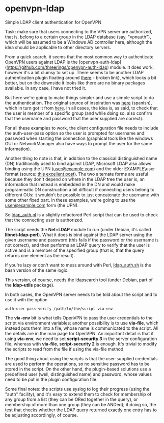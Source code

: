 # openvpn-ldap
Simple LDAP client authentication for OpenVPN

Task: make sure that users connecting to the VPN server are authorized, that is, belong to a certain group in the LDAP database (say, "vpnauth"), which will be assumed to be a Windows AD controller here, although the idea should be applicable to other directory servers.

From a quick search, it seems that the most common way to authenticate OpenVPN users against LDAP is the [openvpn-auth-ldap] (https://github.com/threerings/openvpn-auth-ldap) module. It does work, however it's a bit clumsy to set up. There seems to be another LDAP authentication plugin floating around ([here](http://redmine.debuntu.org/projects/openvpn-ldap-auth/wiki) - broken link), which looks a bit better, but on the downside it looks like there are no binary packages available. In any case, I have not tried it.

But here we're going to make things simpler and use a simple script to do the authentication. The original source of inspiration was [here](http://dclavijo.blogspot.com.es/2010/01/openvpn-auth-con-ldap-y-perl.html) (spanish), which in turn got it from [here](https://github.com/threerings/openvpn-auth-ldap/issues/7#c8). In all cases, the idea is, as said, to check that the user is member of a specific group (and while doing so, also confirm that the username and password that the user supplied are correct).

For all these examples to work, the client configuration file needs to include the auth-user-pass option so the user is prompted for username and password when starting the connection (graphical tools like the windows GUI or NetworkManager also have ways to prompt the user for the same information).

Another thing to note is that, in addition to the classical distinguished name (DN) traditionally used to bind against LDAP, Microsoft LDAP also allows binding using the UPN (user@example.com) and the older EXAMPLE\user format (source: [this excellent post](http://blog.joeware.net/2008/05/03/1226/)). The two alternate forms are useful because they don't depend on where in the LDAP tree the user is, an information that instead is embedded in the DN and would make programmatic DN construction a bit difficult if connecting users belong to different OUs: it wouldn't be possible to just concatenate the username with some other fixed part. In these examples, we're going to use the user@example.com form (the UPN).

So [ldap_auth.pl](https://github.com/waldner/openvpn-ldap/blob/master/ldap_auth.pl) is a slightly refactored Perl script that can be used to check that the connecting user is authorized.

The script needs the **Net::LDAP** module to run (under Debian, it's called **libnet-ldap-perl**).
What it does is bind against the LDAP server using the given username and password (this fails if the password or the username is not correct), and then performs an LDAP query to verify that the user is active and is a member of the specified group (that is, that the query returns one element as the result).

If you're lazy or don't want to mess around with Perl, [ldap_auth.sh](https://github.com/waldner/openvpn-ldap/blob/master/ldap_auth.sh) is the bash version of the same logic.

This version, of course, needs the ldapsearch tool (under Debian, part of the **ldap-utils** package).

In both cases, the OpenVPN server needs to be told about the script and to use it with the option

```
auth-user-pass-verify /path/to/the/script via-env
```

The **via-env** bit is what tells OpenVPN to pass the user credentials to the script via environment variables; another possibility is to use **via-file**, which instead puts them into a file, whose name is communicated to the script. All the details are in the man page for OpenVPN. An important detail is that if using **via-env**, we need to set **script-security 3** in the server configuration file, whereas with **via-file**, **script-security 2** is enough. It's trivial to modify the scripts to read from the file if using the via-file method.

The good thing about using the scripts is that the user-supplied credentials are used to perform the operations, so no sensitive password has to be stored in the script. On the other hand, the plugin-based solutions use a predefined user (well, distinguished name) and password, whose values need to be put in the plugin configuration file.

Some final notes: the scripts use syslog to log their progress (using the "auth" facility), and it's easy to extend them to check for membership of any group from a list (they can be ORed together in the query), or membership of more than one group (they can be ANDed); if doing so, the test that checks whether the LDAP query returned exactly one entry has to be adjusting accordingly, of course.
